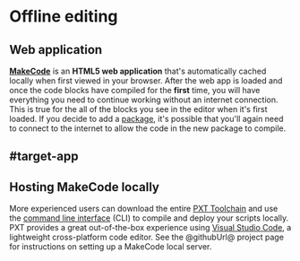 # Offline editing

## Web application

**[MakeCode](@homeurl@)** is an **HTML5 web application** that's automatically cached locally when first viewed in your browser. After the web app is loaded and once the code blocks have compiled for the **first** time, you will have everything you need to continue working without an internet connection. This is true for the all of the blocks you see in the editor when it's first loaded. If you decide to add a [package](/packages), it's possible that you'll again need to connect to the internet to allow the code in the new package to compile.

## #target-app

## Hosting MakeCode locally

More experienced users can download the entire [PXT Toolchain](https://github.com/Microsoft/pxt) and use the [command line interface](/cli) (CLI) to compile and deploy your scripts locally. PXT provides a great out-of-the-box experience using [Visual Studio Code](/code), a lightweight cross-platform code editor. See the @githubUrl@ project page for instructions on setting up a MakeCode local server.
